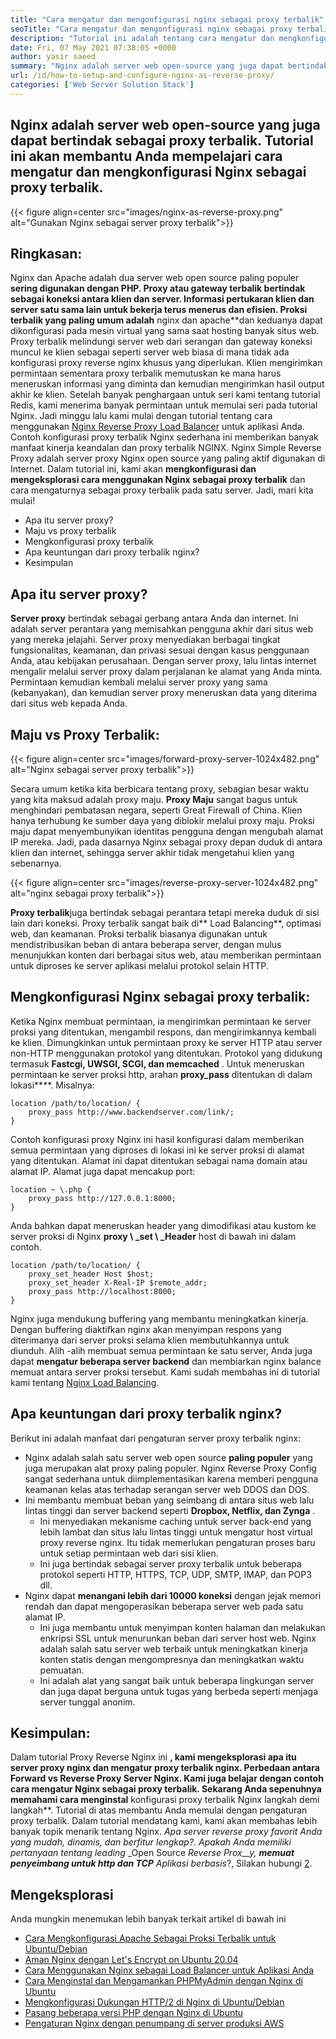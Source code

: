 ```yaml
---
title: "Cara mengatur dan mengonfigurasi nginx sebagai proxy terbalik" 
seoTitle: "Cara mengatur dan mengonfigurasi nginx sebagai proxy terbalik" 
description: "Tutorial ini adalah tentang cara mengatur dan mengkonfigurasi Nginx sebagai proxy terbalik. Nginx dianggap sebagai salah satu server web proxy terbalik sumber terbuka paling populer." 
date: Fri, 07 May 2021 07:38:05 +0000
author: yasir saeed
summary: "Nginx adalah server web open-source yang juga dapat bertindak sebagai proxy terbalik. Tutorial ini akan membantu Anda mempelajari cara mengatur dan mengkonfigurasi Nginx sebagai proxy terbalik." 
url: /id/how-to-setup-and-configure-nginx-as-reverse-proxy/
categories: ['Web Server Solution Stack']
---
```


## Nginx adalah server web open-source yang juga dapat bertindak sebagai proxy terbalik. Tutorial ini akan membantu Anda mempelajari cara mengatur dan mengkonfigurasi Nginx sebagai proxy terbalik.

{{< figure align=center src="images/nginx-as-reverse-proxy.png" alt="Gunakan Nginx sebagai server proxy terbalik">}}


## Ringkasan:
Nginx dan Apache adalah dua server web open source paling populer **sering digunakan dengan PHP. Proxy atau gateway terbalik bertindak sebagai koneksi antara klien dan server. Informasi pertukaran klien dan server satu sama lain untuk bekerja terus menerus dan efisien. Proksi terbalik yang paling umum adalah** nginx dan apache**dan keduanya dapat dikonfigurasi pada mesin virtual yang sama saat hosting banyak situs web. Proxy terbalik melindungi server web dari serangan dan gateway koneksi muncul ke klien sebagai seperti server web biasa di mana tidak ada konfigurasi proxy reverse nginx khusus yang diperlukan. Klien mengirimkan permintaan sementara proxy terbalik memutuskan ke mana harus meneruskan informasi yang diminta dan kemudian mengirimkan hasil output akhir ke klien.
Setelah banyak penghargaan untuk seri kami tentang tutorial Redis, kami menerima banyak permintaan untuk memulai seri pada tutorial Nginx. Jadi minggu lalu kami mulai dengan tutorial tentang cara menggunakan [Nginx Reverse Proxy Load Balancer][1] untuk aplikasi Anda. Contoh konfigurasi proxy terbalik Nginx sederhana ini memberikan banyak manfaat kinerja keandalan dan proxy terbalik NGINX. Nginx Simple Reverse Proxy adalah server proxy Nginx open source yang paling aktif digunakan di Internet. Dalam tutorial ini, kami akan **mengkonfigurasi dan mengeksplorasi cara menggunakan Nginx sebagai proxy terbalik** dan cara mengaturnya sebagai proxy terbalik pada satu server. Jadi, mari kita mulai!
  * Apa itu server proxy?
  * Maju vs proxy terbalik
  * Mengkonfigurasi proxy terbalik
  * Apa keuntungan dari proxy terbalik nginx?
  * Kesimpulan

## Apa itu server proxy?
**Server proxy** bertindak sebagai gerbang antara Anda dan internet. Ini adalah server perantara yang memisahkan pengguna akhir dari situs web yang mereka jelajahi. Server proxy menyediakan berbagai tingkat fungsionalitas, keamanan, dan privasi sesuai dengan kasus penggunaan Anda, atau kebijakan perusahaan.
Dengan server proxy, lalu lintas internet mengalir melalui server proxy dalam perjalanan ke alamat yang Anda minta. Permintaan kemudian kembali melalui server proxy yang sama (kebanyakan), dan kemudian server proxy meneruskan data yang diterima dari situs web kepada Anda.

## Maju vs Proxy Terbalik:

{{< figure align=center src="images/forward-proxy-server-1024x482.png" alt="Nginx sebagai server proxy terbalik">}}

Secara umum ketika kita berbicara tentang proxy, sebagian besar waktu yang kita maksud adalah proxy maju. **Proxy Maju** sangat bagus untuk menghindari pembatasan negara, seperti Great Firewall of China. Klien hanya terhubung ke sumber daya yang diblokir melalui proxy maju. Proksi maju dapat menyembunyikan identitas pengguna dengan mengubah alamat IP mereka. Jadi, pada dasarnya Nginx sebagai proxy depan duduk di antara klien dan internet, sehingga server akhir tidak mengetahui klien yang sebenarnya.

{{< figure align=center src="images/reverse-proxy-server-1024x482.png" alt="nginx sebagai proxy terbalik">}}

**Proxy terbalik**juga bertindak sebagai perantara tetapi mereka duduk di sisi lain dari koneksi. Proxy terbalik sangat baik di** Load Balancing**, optimasi web, dan keamanan. Proksi terbalik biasanya digunakan untuk mendistribusikan beban di antara beberapa server, dengan mulus menunjukkan konten dari berbagai situs web, atau memberikan permintaan untuk diproses ke server aplikasi melalui protokol selain HTTP.

## Mengkonfigurasi Nginx sebagai proxy terbalik:
Ketika Nginx membuat permintaan, ia mengirimkan permintaan ke server proksi yang ditentukan, mengambil respons, dan mengirimkannya kembali ke klien. Dimungkinkan untuk permintaan proxy ke server HTTP atau server non-HTTP menggunakan protokol yang ditentukan. Protokol yang didukung termasuk **Fastcgi, UWSGI, SCGI, dan memcached** .
Untuk meneruskan permintaan ke server proksi http, arahan **proxy_pass** ditentukan di dalam lokasi****. Misalnya:
```
location /path/to/location/ {
    proxy_pass http://www.backendserver.com/link/;
}
```
Contoh konfigurasi proxy Nginx ini hasil konfigurasi dalam memberikan semua permintaan yang diproses di lokasi ini ke server proksi di alamat yang ditentukan. Alamat ini dapat ditentukan sebagai nama domain atau alamat IP. Alamat juga dapat mencakup port:
```
location ~ \.php {
    proxy_pass http://127.0.0.1:8000;
}
```
Anda bahkan dapat meneruskan header yang dimodifikasi atau kustom ke server proksi di Nginx **proxy \ _set \ _Header** host di bawah ini dalam contoh.
```
location /path/to/location/ {
    proxy_set_header Host $host;
    proxy_set_header X-Real-IP $remote_addr;
    proxy_pass http://localhost:8000;
}
```
Nginx juga mendukung buffering yang membantu meningkatkan kinerja. Dengan buffering diaktifkan nginx akan menyimpan respons yang diterimanya dari server proksi selama klien membutuhkannya untuk diunduh.
Alih -alih membuat semua permintaan ke satu server, Anda juga dapat **mengatur beberapa server backend** dan membiarkan nginx balance memuat antara server proksi tersebut. Kami sudah membahas ini di tutorial kami tentang [Nginx Load Balancing][1].

## Apa keuntungan dari proxy terbalik nginx?
Berikut ini adalah manfaat dari pengaturan server proxy terbalik nginx:
* Nginx adalah salah satu server web open source **paling populer** yang juga merupakan alat proxy paling populer. Nginx Reverse Proxy Config sangat sederhana untuk diimplementasikan karena memberi pengguna keamanan kelas atas terhadap serangan server web DDOS dan DOS.
* Ini membantu membuat beban yang seimbang di antara situs web lalu lintas tinggi dan server backend seperti **Dropbox, Netflix, dan Zynga** .
  * Ini menyediakan mekanisme caching untuk server back-end yang lebih lambat dan situs lalu lintas tinggi untuk mengatur host virtual proxy reverse nginx. Itu tidak memerlukan pengaturan proses baru untuk setiap permintaan web dari sisi klien.
  * Ini juga bertindak sebagai server proxy terbalik untuk beberapa protokol seperti HTTP, HTTPS, TCP, UDP, SMTP, IMAP, dan POP3 dll.
* Nginx dapat **menangani lebih dari 10000 koneksi** dengan jejak memori rendah dan dapat mengoperasikan beberapa server web pada satu alamat IP.
  * Ini juga membantu untuk menyimpan konten halaman dan melakukan enkripsi SSL untuk menurunkan beban dari server host web. Nginx adalah salah satu server web terbaik untuk meningkatkan kinerja konten statis dengan mengompresnya dan meningkatkan waktu pemuatan.
  * Ini adalah alat yang sangat baik untuk beberapa lingkungan server dan juga dapat berguna untuk tugas yang berbeda seperti menjaga server tunggal anonim.

## Kesimpulan:
Dalam tutorial Proxy Reverse Nginx ini **, kami mengeksplorasi apa itu server proxy nginx dan mengatur proxy terbalik nginx. Perbedaan antara Forward vs Reverse Proxy Server Nginx. Kami juga belajar dengan contoh cara mengatur Nginx sebagai proxy terbalik. Sekarang Anda sepenuhnya memahami cara menginstal** konfigurasi proxy terbalik Nginx langkah demi langkah**. Tutorial di atas membantu Anda memulai dengan pengaturan proxy terbalik. Dalam tutorial mendatang kami, kami akan membahas lebih banyak topik menarik tentang Nginx.
_Apa server _reverse proxy_ favorit Anda yang mudah, dinamis, dan berfitur lengkap?. Apakah Anda memiliki pertanyaan tentang leading_ _Open Source _Reverse Prox__y, **memuat penyeimbang untuk http dan TCP** Aplikasi berbasis_?, Silakan hubungi [2][2].

## Mengeksplorasi
Anda mungkin menemukan lebih banyak terkait artikel di bawah ini
  * [Cara Mengkonfigurasi Apache Sebagai Proksi Terbalik untuk Ubuntu/Debian][3]
  * [Aman Nginx dengan Let's Encrypt on Ubuntu 20.04][4]
  * [Cara Menggunakan Nginx sebagai Load Balancer untuk Aplikasi Anda][1]
  * [Cara Menginstal dan Mengamankan PHPMyAdmin dengan Nginx di Ubuntu][5]
  * [Mengkonfigurasi Dukungan HTTP/2 di Nginx di Ubuntu/Debian][6]
  * [Pasang beberapa versi PHP dengan Nginx di Ubuntu][7]
  * [Pengaturan Nginx dengan penumpang di server produksi AWS][8]



[1]: https://blog.containerize.com/web-server-solution-stack/how-to-use-nginx-as-load-balancer-for-your-application/
[2]: mailto:yasir.saeed@aspose.com
[3]: https://blog.containerize.com/web-server-solution-stack/how-to-configure-apache-as-a-reverse-proxy-for-ubuntudebian/
[4]: https://blog.containerize.com/web-server-solution-stack/how-to-secure-nginx-with-letsencrypt-on-ubuntu-20-04/
[5]: https://blog.containerize.com/web-server-solution-stack/how-to-install-and-secure-phpmyadmin-with-nginx-on-ubuntu/
[6]: https://blog.containerize.com/web-server-solution-stack/how-to-configure-http2-support-in-nginx-on-ubuntudebian/
[7]: https://blog.containerize.com/web-server-solution-stack/how-to-install-multiple-php-versions-with-nginx-on-ubuntu/
[8]: https://blog.containerize.com/web-server-solution-stack/how-to-setup-nginx-with-passenger-on-aws-production-server/
